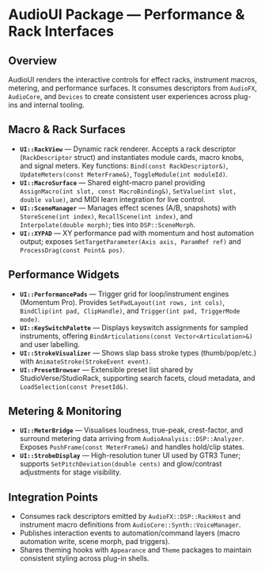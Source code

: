 # AudioUI Package — Performance & Rack Interfaces

## Overview
AudioUI renders the interactive controls for effect racks, instrument macros, metering, and performance surfaces. It consumes descriptors from `AudioFX`, `AudioCore`, and `Devices` to create consistent user experiences across plug-ins and internal tooling.

## Macro & Rack Surfaces

- **`UI::RackView`** — Dynamic rack renderer. Accepts a rack descriptor (`RackDescriptor` struct) and instantiates module cards, macro knobs, and signal meters. Key functions: `Bind(const RackDescriptor&)`, `UpdateMeters(const MeterFrame&)`, `ToggleModule(int moduleId)`.
- **`UI::MacroSurface`** — Shared eight-macro panel providing `AssignMacro(int slot, const MacroBinding&)`, `SetValue(int slot, double value)`, and MIDI learn integration for live control.
- **`UI::SceneManager`** — Manages effect scenes (A/B, snapshots) with `StoreScene(int index)`, `RecallScene(int index)`, and `Interpolate(double morph)`; ties into `DSP::SceneMorph`.
- **`UI::XYPAD`** — XY performance pad with momentum and host automation output; exposes `SetTargetParameter(Axis axis, ParamRef ref)` and `ProcessDrag(const Point& pos)`.

## Performance Widgets

- **`UI::PerformancePads`** — Trigger grid for loop/instrument engines (Momentum Pro). Provides `SetPadLayout(int rows, int cols)`, `BindClip(int pad, ClipHandle)`, and `Trigger(int pad, TriggerMode mode)`.
- **`UI::KeySwitchPalette`** — Displays keyswitch assignments for sampled instruments, offering `BindArticulations(const Vector<Articulation>&)` and user labelling.
- **`UI::StrokeVisualizer`** — Shows slap bass stroke types (thumb/pop/etc.) with `AnimateStroke(StrokeEvent event)`.
- **`UI::PresetBrowser`** — Extensible preset list shared by StudioVerse/StudioRack, supporting search facets, cloud metadata, and `LoadSelection(const PresetId&)`.

## Metering & Monitoring

- **`UI::MeterBridge`** — Visualises loudness, true-peak, crest-factor, and surround metering data arriving from `AudioAnalysis::DSP::Analyzer`. Exposes `PushFrame(const MeterFrame&)` and handles hold/clip states.
- **`UI::StrobeDisplay`** — High-resolution tuner UI used by GTR3 Tuner; supports `SetPitchDeviation(double cents)` and glow/contrast adjustments for stage visibility.

## Integration Points

- Consumes rack descriptors emitted by `AudioFX::DSP::RackHost` and instrument macro definitions from `AudioCore::Synth::VoiceManager`.
- Publishes interaction events to automation/command layers (macro automation write, scene morph, pad triggers).
- Shares theming hooks with `Appearance` and `Theme` packages to maintain consistent styling across plug-in shells.
